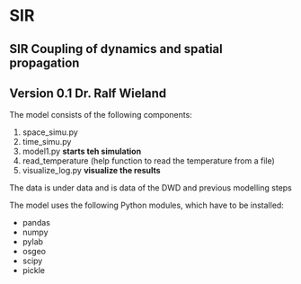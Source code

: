 # SIR 
## SIR Coupling of dynamics and spatial propagation
## Version 0.1 Dr. Ralf Wieland

The model consists of the following components:
1. space_simu.py    
2. time_simu.py
3. model1.py  **starts teh simulation**
4. read_temperature (help function to read the temperature from a file)
5. visualize_log.py **visualize the results**

The data is under data and is data of the DWD and previous modelling steps

The model uses the following Python modules, which have to be installed:

* pandas
* numpy
* pylab
* osgeo
* scipy
* pickle


